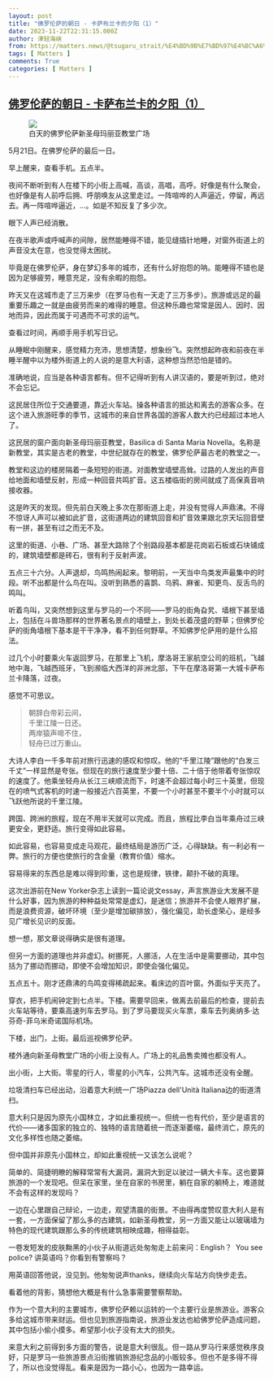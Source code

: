 ```yaml
---
layout: post
title: "佛罗伦萨的朝日 - 卡萨布兰卡的夕阳（1）"
date: 2023-11-22T22:31:15.000Z
author: 津轻海峡
from: https://matters.news/@tsugaru_strait/%E4%BD%9B%E7%BD%97%E4%BC%A6%E8%90%A8%E7%9A%84%E6%9C%9D%E6%97%A5-%E5%8D%A1%E8%90%A8%E5%B8%83%E5%85%B0%E5%8D%A1%E7%9A%84%E5%A4%95%E9%98%B3-1-bafybeifhghsagkxfpl7cmxfvyitksrveoxinzjexvwsz7wolc5wzgr4pp4
tags: [ Matters ]
comments: True
categories: [ Matters ]
---
```

<!--1700692275000-->
[佛罗伦萨的朝日 - 卡萨布兰卡的夕阳（1）](https://matters.news/@tsugaru_strait/%E4%BD%9B%E7%BD%97%E4%BC%A6%E8%90%A8%E7%9A%84%E6%9C%9D%E6%97%A5-%E5%8D%A1%E8%90%A8%E5%B8%83%E5%85%B0%E5%8D%A1%E7%9A%84%E5%A4%95%E9%98%B3-1-bafybeifhghsagkxfpl7cmxfvyitksrveoxinzjexvwsz7wolc5wzgr4pp4)
------

<div>
<figure class="image"><img src="https://imagedelivery.net/kDRCweMmqLnTPNlbum-pYA/prod/embed/0a4311fa-0a00-475c-b3f0-f5ca7f23dfb9.jpeg/public" referrerpolicy="no-referrer"><figcaption>白天的佛罗伦萨新圣母玛丽亚教堂广场</figcaption></figure><p>5月21日。在佛罗伦萨的最后一日。</p><p>早上醒来，查看手机。五点半。</p><p>夜间不断听到有人在楼下的小街上高喊，高谈，高唱，高呼。好像是有什么聚会，也好像是有人前呼后拥、呼朋唤友从这里走过。一阵喧哗的人声逼近，停留，再远去。再一阵喧哗逼近，...。如是不知反复了多少次。</p><p>眼下人声已经消散。</p><p>在夜半歌声或呼喊声的间隙，居然能睡得不错，能见缝插针地睡，对窗外街道上的声音没太在意，也没觉得太困扰。</p><p>毕竟是在佛罗伦萨，身在梦幻多年的城市，还有什么好抱怨的呐。能睡得不错也是因为足够疲劳，睡意充足，没有余暇的抱怨。</p><p>昨天又在这城市走了三万来步（在罗马也有一天走了三万多步）。旅游或远足的最重要乐趣之一就是由疲劳而来的难得的睡意。但这种乐趣也常常是因人、因时、因地而异，因此而属于可遇而不可求的运气。</p><p>查看过时间，再顺手用手机写日记。</p><p>从睡眠中刚醒来，感觉精力充沛，思想清楚，想象纷飞。突然想起昨夜和前夜在半睡半醒中以为楼外街道上的人说的是意大利语，这种想当然恐怕是错的。</p><p>准确地说，应当是各种语言都有。但不记得听到有人讲汉语的，要是听到过，绝对不会忘记。</p><p>这民居住所位于交通要道，靠近火车站。操各种语言的抵达和离去的游客众多。在这个进入旅游旺季的季节，这城市的来自世界各国的游客人数大约已经超过本地人了。</p><p>这民居的窗户面向新圣母玛丽亚教堂，Basilica di Santa Maria Novella。名称是新教堂，其实是古老的教堂，中世纪就存在的教堂，佛罗伦萨最古老的教堂之一。</p><p>教堂和这边的楼房隔着一条短短的街道。对面教堂墙壁高耸。过路的人发出的声音给地面和墙壁反射，形成一种回音共鸣扩音。这五楼临街的房间就成了高保真音响接收器。</p><p>这是昨天的发现。但先前白天晚上多次在那街道上走，并没有觉得人声鼎沸。不得不惊讶人声可以被如此扩音，这街道两边的建筑回音和扩音效果跟北京天坛回音壁有一拼，甚至有过之而无不及。</p><p>这里的街道、小巷、广场、甚至大路除了个别路段基本都是花岗岩石板或石块铺成的，建筑墙壁都是砖石，很有利于反射声波。</p><p>五点三十六分。人声退却，鸟鸣热闹起来。黎明前，一天当中鸟类发声最集中的时段。听不出都是什么鸟在叫。没听到熟悉的喜鹊、乌鸦、麻雀、知更鸟、反舌鸟的鸣叫。</p><p>听着鸟叫，又突然想到这里与罗马的一个不同——罗马的街角旮旯、墙根下甚至墙上，包括在斗兽场那样的世界著名景点的墙壁上，到处长着茂盛的野草；但佛罗伦萨的街角墙根下基本是干干净净，看不到任何野草。不知佛罗伦萨用的是什么招法。</p><p>过几个小时要乘火车返回罗马，在那里上飞机，摩洛哥王家航空公司的班机，飞越地中海，飞越西班牙，飞到濒临大西洋的非洲北部，下午在摩洛哥第一大城卡萨布兰卡降落，过夜。</p><p>感觉不可思议。</p><blockquote><p>朝辞白帝彩云间，<br class="smart">千里江陵一日还。<br class="smart">两岸猿声啼不住，<br class="smart">轻舟已过万重山。</p></blockquote><p>大诗人李白一千多年前对旅行迅速的感叹和惊叹。他的“千里江陵”跟他的“白发三千丈”一样显然是夸张。但现在的旅行速度至少要十倍、二十倍于他带着夸张惊叹的速度了。他乘坐轻舟从长江三峡顺流而下，时速不会超过每小时三十英里，但现在的喷气式客机的时速一般接近六百英里，不要一个小时甚至不要半个小时就可以飞跃他所说的千里江陵。</p><p>跨国、跨洲的旅程，现在不用半天就可以完成。而且，旅程比李白当年乘舟过三峡更安全，更舒适。旅行变得如此容易。</p><p>如此容易，也容易变成走马观花，最终结局是游历广泛，心得缺缺。有一利必有一弊。旅行的方便也使旅行的含金量（教育价值）缩水。</p><p>容易得来的东西总是难以得到珍重，这也是规律，铁律，颠扑不破的真理。</p><p>这次出游前在New Yorker杂志上读到一篇论说文essay，声言旅游业大发展不是什么好事，因为旅游的种种益处常常是虚幻，是迷信；旅游并不会使人眼界扩展，而是浪费资源，破坏环境（至少是增加碳排放），强化偏见，助长虚荣心，是经多见广增长见识的反面。</p><p>想一想，那文章说得确实是很有道理。</p><p>但另一方面的道理也并非虚幻。树挪死，人挪活，人在生活中是需要挪动，其中包括为了挪动而挪动，即使不会增加知识，即使会强化偏见。</p><p>五点五十。刚才还鼎沸的鸟鸣变得稀疏起来。看床边的百叶窗。外面似乎天亮了。</p><p>穿衣，把手机闹钟定到七点半。下楼。需要早回来，做离去前最后的检查，提前去火车站等待，要乘高速列车去罗马。到了罗马要现买火车票，乘车去列奥纳多·达芬奇-菲乌米奇诺国际机场。</p><p>下楼，出门，上街。最后巡视佛罗伦萨。</p><p>楼外通向新圣母教堂广场的小街上没有人。广场上的礼品售卖摊也都没有人。</p><p>出小街，上大街。零星的行人，零星的小汽车，公共汽车。这城市还没有全醒。</p><p>垃圾清扫车已经出动，沿着意大利统一广场Piazza dell'Unità Italiana边的街道清扫。</p><p>意大利只是因为原先小国林立，才如此重视统一。但统一也有代价，至少是语言的代价——诸多国家的独立的、独特的语言随着统一而逐渐萎缩，最终消亡，原先的文化多样性也随之萎缩。</p><p>但中国并非原先小国林立，却如此重视统一又该怎么说呢？</p><p>简单的、简捷明瞭的解释常常有大漏洞，漏洞大到足以驶过一辆大卡车。这也要算旅游的一个发现吧。但呆在家里，坐在自家的书房里，躺在自家的躺椅上，难道就不会有这样的发现吗？</p><p>一边在心里跟自己辩论，一边走，观望清晨的街景。不由得再度赞叹意大利人是有一套，一方面保留了那么多的古建筑，如新圣母教堂，另一方面又能让以玻璃墙为特色的现代建筑跟那么多的传统建筑相映成趣，相得益彰。</p><p>一卷发短发的皮肤黝黑的小伙子从街道远处匆匆走上前来问：English？  You see police? 讲英语吗？你看到有警察吗？</p><p>用英语回答他说，没见到。他匆匆说声thanks，继续向火车站方向快步走去。</p><p>看着他的背影，猜想他大概是有什么急事需要警察帮助。</p><p>作为一个意大利的主要城市，佛罗伦萨赖以运转的一个主要行业是旅游业。游客众多给这城市带来财运。但也见到旅游指南说，旅游业发达也給佛罗伦萨造成问题，其中包括小偷小摸多。希望那小伙子没有太大的损失。</p><p>来意大利之前得到多方面的警告，说是意大利很乱。但一路从罗马行来感觉秩序良好，只是罗马一些旅游景点沿街推销旅游纪念品的小贩较多。但也不是多得不得了，所以也没觉得乱。看来是因为一路小心，也因为一路幸运。</p>
</div>
